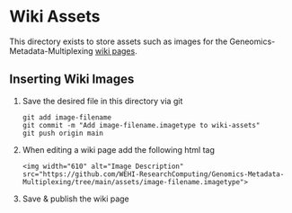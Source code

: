 # Wiki Assets
This directory exists to store assets such as images for the Geneomics-Metadata-Multiplexing [wiki pages](https://github.com/WEHI-ResearchComputing/Genomics-Metadata-Multiplexing/wiki).

## Inserting Wiki Images
1. Save the desired file in this directory via git
    ```
    git add image-filename
    git commit -m "Add image-filename.imagetype to wiki-assets"
    git push origin main
    ```
2. When editing a wiki page add the following html tag
    ```
    <img width="610" alt="Image Description" src="https://github.com/WEHI-ResearchComputing/Genomics-Metadata-Multiplexing/tree/main/assets/image-filename.imagetype">
    ```
3. Save & publish the wiki page
